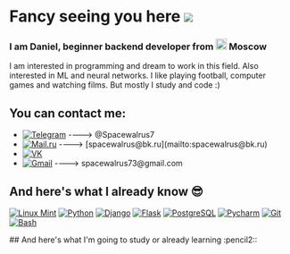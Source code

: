 # Fancy seeing you here ![](https://user-images.githubusercontent.com/18350557/176309783-0785949b-9127-417c-8b55-ab5a4333674e.gif)
<h3>I am Daniel, beginner backend developer from <img width="20" height="20" src="https://img.icons8.com/color/48/russian-federation-circular.png" alt="russian-federation-circular"/> Moscow</h3>
<p>I am interested in programming and dream to work in this field. Also interested in ML and neural networks. I like playing football, computer games and watching films. But mostly I study and code :)</p>  

## You can contact me:
<ul>
  <li><a href="#"><img alt="Telegram" src="https://img.shields.io/badge/-Telegram-%2326A5E4?logo=telegram&style=plastic"></a>  ----> @Spacewalrus7</li>
  <li><a href="#"><img alt="Mail.ru" src="https://img.shields.io/badge/-Mail.ru-%23005FF9?logo=maildotru&style=plastic"></a>  ----> [spacewalrus@bk.ru](mailto:spacewalrus@bk.ru)</li>
  <li><a href="https://vk.com/spacewalrus7"><img alt="VK" src="https://img.shields.io/badge/-VK-%230077FF?logo=vk&style=plastic"></a></li>
  <li><a href="#"><img alt="Gmail" src="https://img.shields.io/badge/-Gmail-%23EA4335?logo=gmail&color=white&style=plastic"></a>  ----> spacewalrus73@gmail.com</li>  
</ul>

## And here's what I already know :sunglasses:
<p>
  <a href="#"><img alt="Linux Mint" src="https://img.shields.io/badge/Linux_Mint-87CF3E?style=plastic&logo=linux-mint&logoColor=white"></a>
  <a href="#"><img alt="Python" src="https://img.shields.io/badge/Python-14354C?style=plastic&logo=python&logoColor=yellow"></a>
  <a href="#"><img alt="Django" src="https://img.shields.io/badge/Django-092E20?style=plastic&logo=django&logoColor=white"></a>
  <a href="#"><img alt="Flask" src="https://img.shields.io/badge/Flask-000000?style=plastic&logo=flask&logoColor=blue"></a>
  <a href="#"><img alt="PostgreSQL" src="https://img.shields.io/badge/PostgreSQL-316192?style=plastic&logo=postgresql&logoColor=white"></a>
  <a href="#"><img alt="Pycharm" src="https://img.shields.io/badge/PyCharm-000000.svg?&style=plastic&logo=PyCharm&logoColor=yellow"></a>
  <a href="#"><img alt="Git" src="https://img.shields.io/badge/GIT-E44C30?style=plastic&logo=git&logoColor=white"></a>
  <a href="#"><img alt="Bash" src="https://img.shields.io/badge/GNU%20Bash-4EAA25?style=plastic&logo=GNU%20Bash&logoColor=black"></a>
 </p>
  ## And here's what I'm going to study or already learning :pencil2::
  
  
  

